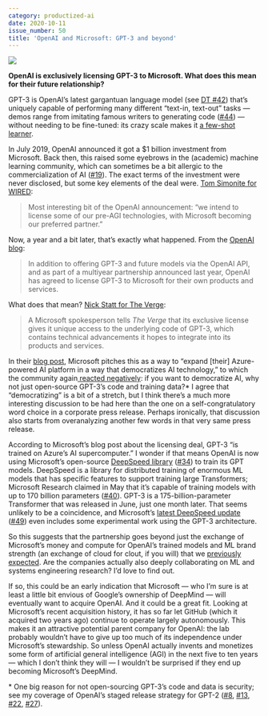 ```yaml
---
category: productized-ai
date: 2020-10-11
issue_number: 50
title: 'OpenAI and Microsoft: GPT-3 and beyond'
---
```


![](https://s3.amazonaws.com/revue/items/images/006/633/129/mail/21d2ff8f0bae6f095178ef6386589964.jpeg?1602274609)

**OpenAI is exclusively licensing GPT-3 to Microsoft.
What does this mean for their future relationship?**

GPT-3 is OpenAI’s latest gargantuan language model (see [DT #42](https://dynamicallytyped.com/issues/42-facial-recognition-exodus-openai-s-new-gpt-3-language-model-and-oil-in-the-cloud-254772?utm_campaign=Dynamically%20Typed&utm_medium=email&utm_source=Revue%20newsletter)) that’s uniquely capable of performing many different “text-in, text-out” tasks — demos range from imitating famous writers to generating code ([#44](https://dynamicallytyped.com/issues/44-one-month-in-gpt-3-powered-openai-api-demos-take-the-web-by-storm-261577?utm_campaign=Dynamically%20Typed&utm_medium=email&utm_source=Revue%20newsletter)) — without needing to be fine-tuned: its crazy scale makes it [a few-shot learner](https://arxiv.org/abs/2005.14165?utm_campaign=Dynamically%20Typed&utm_medium=email&utm_source=Revue%20newsletter).

In July 2019, OpenAI announced it got a $1 billion investment from Microsoft.
Back then, this raised some eyebrows in the (academic) machine learning community, which can sometimes be a bit allergic to the commercialization of AI ([#19](https://dynamicallytyped.com/issues/19-microsoft-s-1b-openai-investment-lyft-s-dataset-and-what-makes-a-peacock-a-peacock-190545?utm_campaign=Dynamically%20Typed&utm_medium=email&utm_source=Revue%20newsletter)).
The exact terms of the investment were never disclosed, but some key elements of the deal were.
[Tom Simonite for WIRED](https://twitter.com/tsimonite/status/1153340994986766336?utm_campaign=Dynamically%20Typed&utm_medium=email&utm_source=Revue%20newsletter):

> Most interesting bit of the OpenAI announcement: “we intend to license some of our pre-AGI technologies, with Microsoft becoming our preferred partner.”

Now, a year and a bit later, that’s exactly what happened.
From the [OpenAI blog](https://openai.com/blog/openai-licenses-gpt-3-technology-to-microsoft/?utm_campaign=Dynamically%20Typed&utm_medium=email&utm_source=Revue%20newsletter):

> In addition to offering GPT-3 and future models via the OpenAI API, and as part of a multiyear partnership announced last year, OpenAI has agreed to license GPT-3 to Microsoft for their own products and services.

What does that mean?
[Nick Statt for The Verge](https://www.theverge.com/2020/9/22/21451283/microsoft-openai-gpt-3-exclusive-license-ai-language-research?utm_campaign=Dynamically%20Typed&utm_medium=email&utm_source=Revue%20newsletter):

> A Microsoft spokesperson tells _The Verge_ that its exclusive license gives it unique access to the underlying code of GPT-3, which contains technical advancements it hopes to integrate into its products and services.

In their [blog post](https://blogs.microsoft.com/blog/2020/09/22/microsoft-teams-up-with-openai-to-exclusively-license-gpt-3-language-model/?utm_campaign=Dynamically%20Typed&utm_medium=email&utm_source=Revue%20newsletter), Microsoft pitches this as a way to “expand [their] Azure-powered AI platform in a way that democratizes AI technology,” to which the community again[ reacted negatively](https://thegradient.pub/ai-democratization-in-the-era-of-gpt-3/?utm_campaign=Dynamically%20Typed&utm_medium=email&utm_source=Revue%20newsletter): if you want to democratize AI, why not just open-source GPT-3’s code and training data?* I agree that “democratizing” is a bit of a stretch, but I think there’s a much more interesting discussion to be had here than the one on a self-congratulatory word choice in a corporate press release.
Perhaps ironically, that discussion also starts from overanalyzing another few words in that very same press release.

According to Microsoft’s blog post about the licensing deal, GPT-3 “is trained on Azure’s AI supercomputer.” I wonder if that means OpenAI is now using Microsoft’s open-source [DeepSpeed library](https://github.com/microsoft/DeepSpeed?utm_campaign=Dynamically%20Typed&utm_medium=email&utm_source=Revue%20newsletter) ([#34](https://dynamicallytyped.com/issues/34-google-s-app-for-detecting-fake-news-memes-an-ai-for-logical-reasoning-and-microsoft-s-library-for-training-trillion-parameter-models-227577?utm_campaign=Dynamically%20Typed&utm_medium=email&utm_source=Revue%20newsletter)) to train its GPT models.
DeepSpeed is a library for distributed training of enormous ML models that has specific features to support training large Transformers; Microsoft Research claimed in May that it’s capable of training models with up to 170 billion parameters ([#40](https://dynamicallytyped.com/issues/40-pinterest-s-ml-for-board-organization-gan-aided-pixel-art-and-bayesian-optimization-gets-the-distill-treatment-247582?utm_campaign=Dynamically%20Typed&utm_medium=email&utm_source=Revue%20newsletter)).
GPT-3 is a 175-billion-parameter Transformer that was released in June, just one month later.
That seems unlikely to be a coincidence, and Microsoft’s [latest DeepSpeed update](https://www.microsoft.com/en-us/research/blog/deepspeed-extreme-scale-model-training-for-everyone/?utm_campaign=Dynamically%20Typed&utm_medium=email&utm_source=Revue%20newsletter) ([#49](https://dynamicallytyped.com/issues/49-movement-in-autonomous-trucking-microsoft-s-deepspeed-update-and-transformers-as-graph-neural-networks-277883?utm_campaign=Dynamically%20Typed&utm_medium=email&utm_source=Revue%20newsletter)) even includes some experimental work using the GPT-3 architecture.

So this suggests that the partnership goes beyond just the exchange of Microsoft’s money and compute for OpenAI’s trained models and ML brand strength (an exchange of cloud for clout, if you will) that we [previously expected](https://twitter.com/soumithchintala/status/1153308199610511360/?utm_campaign=Dynamically%20Typed&utm_medium=email&utm_source=Revue%20newsletter).
Are the companies actually also deeply collaborating on ML and systems engineering research?
I’d love to find out.

If so, this could be an early indication that Microsoft — who I’m sure is at least a little bit envious of Google’s ownership of DeepMind — will eventually want to acquire OpenAI.
And it could be a great fit.
Looking at Microsoft’s recent acquisition history, it has so far let GitHub (which it acquired two years ago) continue to operate largely autonomously.
This makes it an attractive potential parent company for OpenAI: the lab probably wouldn’t have to give up too much of its independence under Microsoft’s stewardship.
So unless OpenAI actually invents and monetizes some form of artificial general intelligence (AGI) in the next five to ten years — which I don’t think they will — I wouldn’t be surprised if they end up becoming Microsoft’s DeepMind.

\* One big reason for not open-sourcing GPT-3’s code and data is security; see my coverage of OpenAI’s staged release strategy for GPT-2 ([#8](https://dynamicallytyped.com/issues/8-should-openai-open-source-their-impressive-new-language-model-161119?utm_campaign=Dynamically%20Typed&utm_medium=email&utm_source=Revue%20newsletter), [#13](http://%20http://dynamicallytyped.com/issues/13-caption-this-new-ai-powered-features-at-google-i-o-and-openai-s-staged-gpt-2-release-175669), [#22](https://dynamicallytyped.com/issues/22-mobile-apps-that-identify-plant-species-ai-powered-posture-correction-and-my-new-job-197292?utm_campaign=Dynamically%20Typed&utm_medium=email&utm_source=Revue%20newsletter), [#27](https://dynamicallytyped.com/issues/27-google-s-teachable-machine-2-0-openai-s-gpt-2-xl-and-capturing-solar-energy-with-ai-209719?utm_campaign=Dynamically%20Typed&utm_medium=email&utm_source=Revue%20newsletter)).